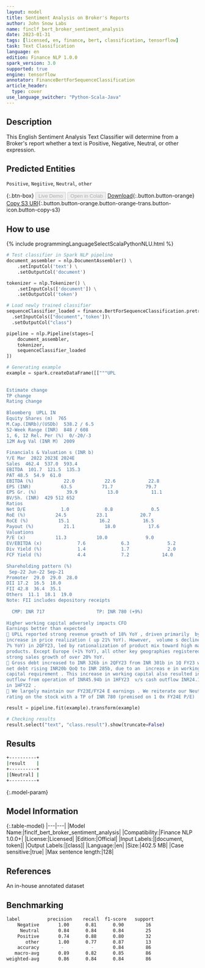 ```yaml
---
layout: model
title: Sentiment Analysis on Broker's Reports
author: John Snow Labs
name: finclf_bert_broker_sentiment_analysis
date: 2023-01-31
tags: [licensed, en, finance, bert, classification, tensorflow]
task: Text Classification
language: en
edition: Finance NLP 1.0.0
spark_version: 3.0
supported: true
engine: tensorflow
annotator: FinanceBertForSequenceClassification
article_header:
  type: cover
use_language_switcher: "Python-Scala-Java"
---
```


## Description

This English Sentiment Analysis Text Classifier will determine from a Broker's report whether a text is Positive, Negative, Neutral, or other expression.

## Predicted Entities

`Positive`, `Negitive`, `Neutral`, `other`

{:.btn-box}
<button class="button button-orange" disabled>Live Demo</button>
<button class="button button-orange" disabled>Open in Colab</button>
[Download](https://s3.amazonaws.com/auxdata.johnsnowlabs.com/finance/models/finclf_bert_broker_sentiment_analysis_en_1.0.0_3.0_1675177527227.zip){:.button.button-orange}
[Copy S3 URI](s3://auxdata.johnsnowlabs.com/finance/models/finclf_bert_broker_sentiment_analysis_en_1.0.0_3.0_1675177527227.zip){:.button.button-orange.button-orange-trans.button-icon.button-copy-s3}

## How to use



<div class="tabs-box" markdown="1">
{% include programmingLanguageSelectScalaPythonNLU.html %}

```python
# Test classifier in Spark NLP pipeline
document_assembler = nlp.DocumentAssembler() \
    .setInputCol('text') \
    .setOutputCol('document')

tokenizer = nlp.Tokenizer() \
    .setInputCols(['document']) \
    .setOutputCol('token')

# Load newly trained classifier
sequenceClassifier_loaded = finance.BertForSequenceClassification.pretrained("finclf_bert_broker_sentiment_analysis", "en", "finance/models")\
  .setInputCols(["document",'token'])\
  .setOutputCol("class")

pipeline = nlp.Pipeline(stages=[
    document_assembler, 
    tokenizer,
    sequenceClassifier_loaded    
])

# Generating example
example = spark.createDataFrame([["""UPL 
   
 
Estimate change   
TP change   
Rating change   
 
Bloomberg  UPLL IN  
Equity Shares (m)  765 
M.Cap.(INRb)/(USDb)  538.2 / 6.5  
52-Week Range (INR)  848 / 608  
1, 6, 12 Rel. Per (%)  0/-20/-3  
12M Avg Val (INR M)  2009  
 
Financials & Valuation s (INR b)  
Y/E Mar  2022 2023E 2024E 
Sales  462.4  537.0  593.4  
EBITDA  101.7  121.5  135.3  
PAT 48.5  54.9  61.0  
EBITDA (%)           22.0           22.6            22.8  
EPS (INR)           63.5           71.7            79.7  
EPS Gr. (%)           39.9           13.0            11.1  
BV/Sh. (INR)  429 512 652 
Ratios        
Net D/E             1.0             0.8              0.5  
RoE (%)           24.5           23.1            20.7  
RoCE (%)           15.1           16.2            16.5  
Payout (%)           21.1           18.0            17.6  
Valuations        
P/E (x)           11.3           10.0              9.0  
EV/EBITDA (x)             7.6             6.3              5.2  
Div Yield (%)             1.4             1.7              2.0  
FCF Yield (%)             4.4             7.2            14.0  
 
Shareholding pattern (%)  
 Sep-22 Jun-22 Sep-21 
Promoter  29.0  29.0  28.0  
DII 17.2  16.5  18.0  
FII 42.8  36.4  35.1  
Others  11.1  18.1  19.0  
Note: FII includes depository receipts  
 
  CMP: INR 717                   TP: INR 780 (+9%)                       Neutral  
 
Higher working capital adversely impacts CFO  
Earnings better than expected    
 UPLL reported strong revenue growth of 18% YoY , driven primarily  by an 
increase in price realization ( up 21% YoY). However,  volume s declined (down 
7% YoY) in 2QFY23, led by rationalization of product mix toward high margin 
products. Except Europe (+1% YoY), all other key geographies registered a 
strong sales growth of over 20% YoY.  
 Gross debt increased to INR 326b in 2QFY23 from INR 301b in 1Q FY23 with 
net debt rising INR20b QoQ to INR 285b, due to an  increas e in working 
capital requirement . This increase in working capital also resulted in cash 
outflow from operation of INR45.94b in 1HFY23  v/s cash outflow INR24.15b 
in 1HFY22 .  
 We largely maintain our FY23E/FY24 E earnings . We reiterate our Neutral 
rating on the stock with a TP of INR 780 (premised on 1 0x FY24E P/E) ."""]]).toDF("text")

result = pipeline.fit(example).transform(example)

# Checking results
result.select("text", "class.result").show(truncate=False)
```

</div>

## Results

```bash
+----------+
|result    |
+----------+
|[Neutral] |
+----------+
```

{:.model-param}
## Model Information

{:.table-model}
|---|---|
|Model Name:|finclf_bert_broker_sentiment_analysis|
|Compatibility:|Finance NLP 1.0.0+|
|License:|Licensed|
|Edition:|Official|
|Input Labels:|[document, token]|
|Output Labels:|[class]|
|Language:|en|
|Size:|402.5 MB|
|Case sensitive:|true|
|Max sentence length:|128|

## References

An in-house annotated dataset

## Benchmarking

```bash
label          precision    recall  f1-score   support
    Negative       1.00      0.81      0.90        16
     Neutral       0.84      0.84      0.84        25
    Positive       0.74      0.88      0.80        32
       other       1.00      0.77      0.87        13
    accuracy        -          -       0.84        86
   macro-avg       0.89      0.82      0.85        86
weighted-avg       0.86      0.84      0.84        86
```
